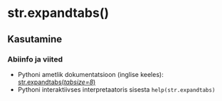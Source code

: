 # str.expandtabs\(\)

## Kasutamine

### Abiinfo ja viited

* Pythoni ametlik dokumentatsioon \(inglise keeles\): [str.expandtabs\(_tabsize=8_\)](https://docs.python.org/3/library/stdtypes.html#str.expandtabs)
* Pythoni interaktiivses interpretaatoris sisesta `help(str.expandtabs)`

